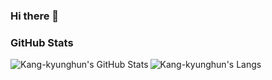 ### Hi there 👋

### GitHub Stats

  <img align="left" alt="Kang-kyunghun's GitHub Stats" src="https://github-readme-stats.vercel.app/api?username=Kang-kyunghun&show_icons=true&hide_border=true" />
  <img align="left" alt="Kang-kyunghun's Langs" src="https://github-readme-stats.vercel.app/api/top-langs/?username=Kang-kyunghun&layout=compact" />



<!--
**lang92/lang92** is a ✨ _special_ ✨ repository because its `README.md` (this file) appears on your GitHub profile.

Here are some ideas to get you started:

- 🔭 I’m currently working on ...
- 🌱 I’m currently learning ...
- 👯 I’m looking to collaborate on ...
- 🤔 I’m looking for help with ...
- 💬 Ask me about ...
- 📫 How to reach me: ...
- 😄 Pronouns: ...
- ⚡ Fun fact: ...
-->
